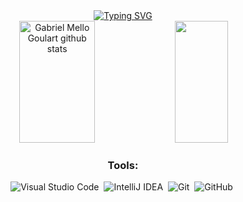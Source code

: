 <div align = "center">
<a href="https://git.io/typing-svg"><img src="https://readme-typing-svg.herokuapp.com?font=Fira+Code&pause=1000&center=true&vCenter=true&width=435&lines=Welcome!;My+name+is+Gabriel+Mello+Goulart.;I'm+a+JAVA+student." alt="Typing SVG" /></a>
</div>
<div align="center">  
  <img width="49%" height="195px" src="https://github-readme-stats.vercel.app/api?username=SpecimenGb&show_icons=true&count_private=true&hide_border=true&title_color=ffffff&icon_color=01C231&text_color=f6f5f4&bg_color=0d1117" alt="Gabriel Mello Goulart github stats" /> 
  <img width="41%" height="195px" src="https://github-readme-stats.vercel.app/api/top-langs/?username=SpecimenGb&layout=compact&hide_border=true&title_color=ffffff&text_color=f6f5f4&bg_color=0d1117" />

  ### Tools:
![Visual Studio Code](https://img.shields.io/badge/-Visual%20Studio%20Code-0D1117?style=for-the-badge&logo=visual-studio-code&logoColor=007ACC&labelColor=0D1117)&nbsp;
![IntelliJ IDEA](https://img.shields.io/badge/IntelliJIDEA-0D1117.svg?style=for-the-badge&logo=intellij-idea&labelColor=0D1117)&nbsp;
![Git](https://img.shields.io/badge/-Git-0D1117?style=for-the-badge&logo=git&labelColor=0D1117)&nbsp;
![GitHub](https://img.shields.io/badge/-GitHub-0D1117?style=for-the-badge&logo=github&labelColor=0D1117)&nbsp;

